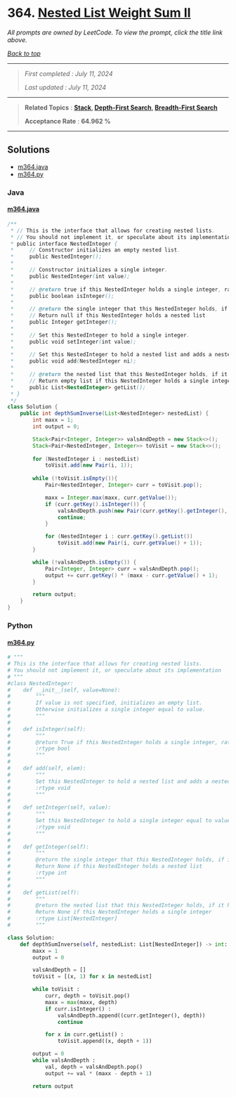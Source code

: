 # 364. [Nested List Weight Sum II](<https://leetcode.com/problems/nested-list-weight-sum-ii>)

*All prompts are owned by LeetCode. To view the prompt, click the title link above.*

*[Back to top](<../README.md>)*

------

> *First completed : July 11, 2024*
>
> *Last updated : July 11, 2024*

------

> **Related Topics** : **[Stack](<by_topic/Stack.md>), [Depth-First Search](<by_topic/Depth-First Search.md>), [Breadth-First Search](<by_topic/Breadth-First Search.md>)**
>
> **Acceptance Rate** : **64.962 %**

------

## Solutions

- [m364.java](<../my-submissions/m364.java>)
- [m364.py](<../my-submissions/m364.py>)
### Java
#### [m364.java](<../my-submissions/m364.java>)
```Java
/**
 * // This is the interface that allows for creating nested lists.
 * // You should not implement it, or speculate about its implementation
 * public interface NestedInteger {
 *     // Constructor initializes an empty nested list.
 *     public NestedInteger();
 *
 *     // Constructor initializes a single integer.
 *     public NestedInteger(int value);
 *
 *     // @return true if this NestedInteger holds a single integer, rather than a nested list.
 *     public boolean isInteger();
 *
 *     // @return the single integer that this NestedInteger holds, if it holds a single integer
 *     // Return null if this NestedInteger holds a nested list
 *     public Integer getInteger();
 *
 *     // Set this NestedInteger to hold a single integer.
 *     public void setInteger(int value);
 *
 *     // Set this NestedInteger to hold a nested list and adds a nested integer to it.
 *     public void add(NestedInteger ni);
 *
 *     // @return the nested list that this NestedInteger holds, if it holds a nested list
 *     // Return empty list if this NestedInteger holds a single integer
 *     public List<NestedInteger> getList();
 * }
 */
class Solution {
    public int depthSumInverse(List<NestedInteger> nestedList) {
        int maxx = 1;
        int output = 0;

        Stack<Pair<Integer, Integer>> valsAndDepth = new Stack<>();
        Stack<Pair<NestedInteger, Integer>> toVisit = new Stack<>();
        
        for (NestedInteger i : nestedList)
            toVisit.add(new Pair(i, 1));
        
        while (!toVisit.isEmpty()){
            Pair<NestedInteger, Integer> curr = toVisit.pop();

            maxx = Integer.max(maxx, curr.getValue());
            if (curr.getKey().isInteger()) {
                valsAndDepth.push(new Pair(curr.getKey().getInteger(), curr.getValue()));
                continue;
            }

            for (NestedInteger i : curr.getKey().getList())
                toVisit.add(new Pair(i, curr.getValue() + 1));
        }

        while (!valsAndDepth.isEmpty()) {
            Pair<Integer, Integer> curr = valsAndDepth.pop();
            output += curr.getKey() * (maxx - curr.getValue() + 1);
        }

        return output;
    }
}
```

### Python
#### [m364.py](<../my-submissions/m364.py>)
```Python
# """
# This is the interface that allows for creating nested lists.
# You should not implement it, or speculate about its implementation
# """
#class NestedInteger:
#    def __init__(self, value=None):
#        """
#        If value is not specified, initializes an empty list.
#        Otherwise initializes a single integer equal to value.
#        """
#
#    def isInteger(self):
#        """
#        @return True if this NestedInteger holds a single integer, rather than a nested list.
#        :rtype bool
#        """
#
#    def add(self, elem):
#        """
#        Set this NestedInteger to hold a nested list and adds a nested integer elem to it.
#        :rtype void
#        """
#
#    def setInteger(self, value):
#        """
#        Set this NestedInteger to hold a single integer equal to value.
#        :rtype void
#        """
#
#    def getInteger(self):
#        """
#        @return the single integer that this NestedInteger holds, if it holds a single integer
#        Return None if this NestedInteger holds a nested list
#        :rtype int
#        """
#
#    def getList(self):
#        """
#        @return the nested list that this NestedInteger holds, if it holds a nested list
#        Return None if this NestedInteger holds a single integer
#        :rtype List[NestedInteger]
#        """

class Solution:
    def depthSumInverse(self, nestedList: List[NestedInteger]) -> int:
        maxx = 1
        output = 0

        valsAndDepth = []
        toVisit = [(x, 1) for x in nestedList]

        while toVisit :
            curr, depth = toVisit.pop()
            maxx = max(maxx, depth)
            if curr.isInteger() :
                valsAndDepth.append((curr.getInteger(), depth))
                continue

            for x in curr.getList() :
                toVisit.append((x, depth + 1))

        output = 0
        while valsAndDepth :
            val, depth = valsAndDepth.pop()
            output += val * (maxx - depth + 1)

        return output

```

